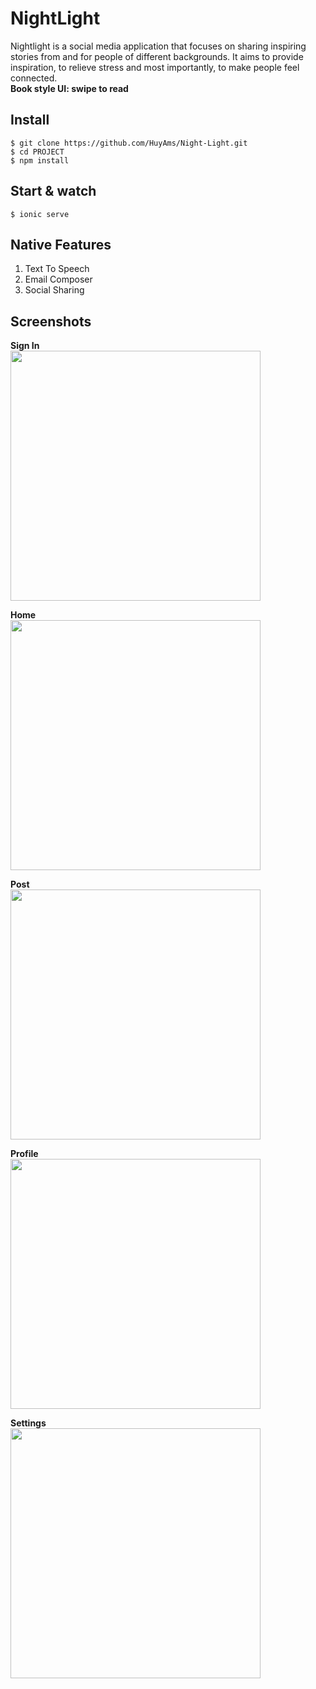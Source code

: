 # NightLight
Nightlight is a social media application that focuses on sharing inspiring stories from and for people of different backgrounds. It aims to provide inspiration, to relieve stress and most importantly, to make people feel connected.
<br/>
**Book style UI: swipe to read**

## Install

    $ git clone https://github.com/HuyAms/Night-Light.git
    $ cd PROJECT
    $ npm install


## Start & watch

    $ ionic serve
    
    
## Native Features
1. Text To Speech
1. Email Composer
1. Social Sharing

## Screenshots

**Sign In**
<br/>
<img src="https://user-images.githubusercontent.com/26871154/37419407-11e43a56-27bd-11e8-850f-06f513310870.PNG" height="400">

**Home**
<br/>
<img src="https://user-images.githubusercontent.com/26871154/37419078-5c74f570-27bc-11e8-9ca8-dd1c313045cb.PNG" height="400">

**Post**
<br/>
<img src="https://user-images.githubusercontent.com/26871154/37419198-960f51d6-27bc-11e8-9a28-a6fcb049a62e.PNG" height="400">

**Profile**
<br/>
<img src="https://user-images.githubusercontent.com/26871154/37419943-4c9aeb44-27be-11e8-902d-f78155684fe6.PNG" height="400">

**Settings**
<br/>
<img src="https://user-images.githubusercontent.com/26871154/37419557-6bbf8a80-27bd-11e8-8061-5ca8279fbe6f.PNG" height="400">
